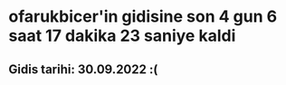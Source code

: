 # ofarukbicer'in gidisine son 4 gun 6 saat 17 dakika 23 saniye kaldi

## Gidis tarihi: 30.09.2022 :(